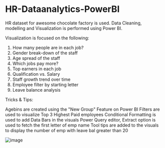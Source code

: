 # HR-Dataanalytics-PowerBI

HR dataset for awesome chocolate factory is used.
Data Cleaning, modelling and Visualization is performed using Power BI.

Visualization is focused on the following:

1) How many people are in each job?
2) Gender break-down of the staff
3) Age spread of the staff
4) Which jobs pay more?
5) Top earners in each job
6) Qualification vs. Salary
7) Staff growth trend over time
8) Employee filter by starting letter
9) Leave balance analysis

Tricks & Tips:

Agebins are created using the "New Group" Feature on Power BI
Filters are used to visualize Top 3 Highest Paid employees
Conditional Formatting is used to add Data Bars in the visuals
Power Query editor, Extract option is used to fetch the first letter of emp name 
Tool tips are added to the visuals to display the number of emp with leave bal greater than 20

![image](https://github.com/GokilaSundaram/HR-Dataanalytics-PowerBI/assets/138405457/28e6976a-0228-4600-a5a1-07071934b7ab)


